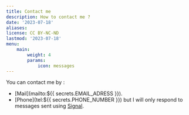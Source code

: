 ```yaml
---
title: Contact me
description: How to contact me ?
date: '2023-07-18'
aliases:
license: CC BY-NC-ND
lastmod: '2023-07-18'
menu:
    main:
        weight: 4
        params:
            icon: messages
---
```


You can contact me by :
- [Mail](mailto:${{ secrets.EMAIL_ADRESS }}).
- [Phone](tel:${{ secrets.PHONE_NUMBER }}) but I will only respond to messages sent using [Signal](https://www.signal.org/).